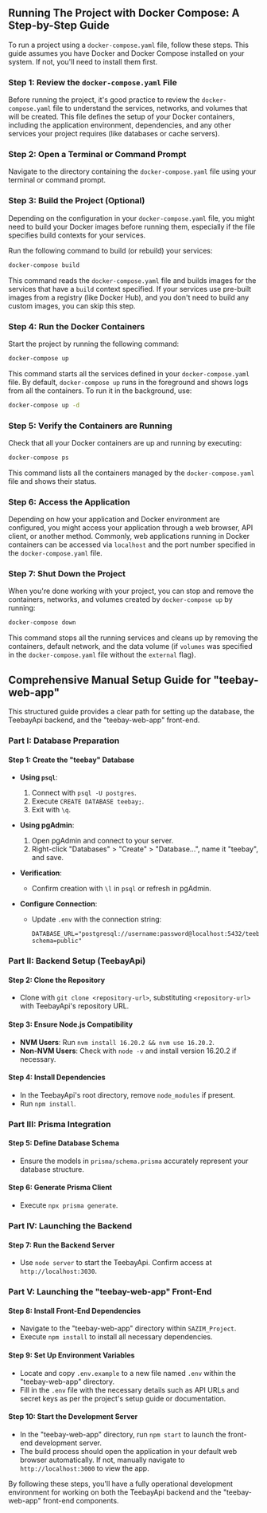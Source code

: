 ## Running The Project with Docker Compose: A Step-by-Step Guide

To run a project using a `docker-compose.yaml` file, follow these steps. This guide assumes you have Docker and Docker Compose installed on your system. If not, you'll need to install them first.

### Step 1: Review the `docker-compose.yaml` File
Before running the project, it's good practice to review the `docker-compose.yaml` file to understand the services, networks, and volumes that will be created. This file defines the setup of your Docker containers, including the application environment, dependencies, and any other services your project requires (like databases or cache servers).

### Step 2: Open a Terminal or Command Prompt
Navigate to the directory containing the `docker-compose.yaml` file using your terminal or command prompt.

### Step 3: Build the Project (Optional)
Depending on the configuration in your `docker-compose.yaml` file, you might need to build your Docker images before running them, especially if the file specifies build contexts for your services.

Run the following command to build (or rebuild) your services:

```bash
docker-compose build
```

This command reads the `docker-compose.yaml` file and builds images for the services that have a `build` context specified. If your services use pre-built images from a registry (like Docker Hub), and you don't need to build any custom images, you can skip this step.

### Step 4: Run the Docker Containers
Start the project by running the following command:

```bash
docker-compose up
```

This command starts all the services defined in your `docker-compose.yaml` file. By default, `docker-compose up` runs in the foreground and shows logs from all the containers. To run it in the background, use:

```bash
docker-compose up -d
```

### Step 5: Verify the Containers are Running
Check that all your Docker containers are up and running by executing:

```bash
docker-compose ps
```

This command lists all the containers managed by the `docker-compose.yaml` file and shows their status.

### Step 6: Access the Application
Depending on how your application and Docker environment are configured, you might access your application through a web browser, API client, or another method. Commonly, web applications running in Docker containers can be accessed via `localhost` and the port number specified in the `docker-compose.yaml` file.

### Step 7: Shut Down the Project
When you're done working with your project, you can stop and remove the containers, networks, and volumes created by `docker-compose up` by running:

```bash
docker-compose down
```

This command stops all the running services and cleans up by removing the containers, default network, and the data volume (if `volumes` was specified in the `docker-compose.yaml` file without the `external` flag).




## Comprehensive Manual Setup Guide for "teebay-web-app" 

This structured guide provides a clear path for setting up the database, the TeebayApi backend, and the "teebay-web-app" front-end.

### Part I: Database Preparation

#### Step 1: Create the "teebay" Database

- **Using `psql`**:
  1. Connect with `psql -U postgres`.
  2. Execute `CREATE DATABASE teebay;`.
  3. Exit with `\q`.

- **Using pgAdmin**:
  1. Open pgAdmin and connect to your server.
  2. Right-click "Databases" > "Create" > "Database...", name it "teebay", and save.

- **Verification**:
  - Confirm creation with `\l` in `psql` or refresh in pgAdmin.

- **Configure Connection**:
  - Update `.env` with the connection string:
    ```env
    DATABASE_URL="postgresql://username:password@localhost:5432/teebay?schema=public"
    ```

### Part II: Backend Setup (TeebayApi)

#### Step 2: Clone the Repository
- Clone with `git clone <repository-url>`, substituting `<repository-url>` with TeebayApi's repository URL.

#### Step 3: Ensure Node.js Compatibility
- **NVM Users**: Run `nvm install 16.20.2 && nvm use 16.20.2`.
- **Non-NVM Users**: Check with `node -v` and install version 16.20.2 if necessary.

#### Step 4: Install Dependencies
- In the TeebayApi's root directory, remove `node_modules` if present.
- Run `npm install`.

### Part III: Prisma Integration

#### Step 5: Define Database Schema
- Ensure the models in `prisma/schema.prisma` accurately represent your database structure.

#### Step 6: Generate Prisma Client
- Execute `npx prisma generate`.

### Part IV: Launching the Backend

#### Step 7: Run the Backend Server
- Use `node server` to start the TeebayApi. Confirm access at `http://localhost:3030`.

### Part V: Launching the "teebay-web-app" Front-End

#### Step 8: Install Front-End Dependencies
- Navigate to the "teebay-web-app" directory within `SAZIM_Project`.
- Execute `npm install` to install all necessary dependencies.

#### Step 9: Set Up Environment Variables
- Locate and copy `.env.example` to a new file named `.env` within the "teebay-web-app" directory.
- Fill in the `.env` file with the necessary details such as API URLs and secret keys as per the project's setup guide or documentation.

#### Step 10: Start the Development Server
- In the "teebay-web-app" directory, run `npm start` to launch the front-end development server.
- The build process should open the application in your default web browser automatically. If not, manually navigate to `http://localhost:3000` to view the app.

By following these steps, you'll have a fully operational development environment for working on both the TeebayApi backend and the "teebay-web-app" front-end components.